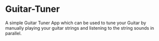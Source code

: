 # Guitar-Tuner
A simple Guitar Tuner App which can be used to tune your Guitar by manually playing your guitar strings and listening to the string sounds in parallel.
